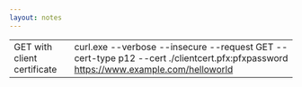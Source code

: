 ```yaml
---
layout: notes
---
```


|  |  |
| -- | -- |
| GET with client certificate | curl.exe --verbose --insecure --request GET --cert-type p12 --cert ./clientcert.pfx:pfxpassword https://www.example.com/helloworld |
